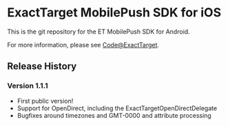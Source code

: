 # ExactTarget MobilePush SDK for iOS

This is the git repository for the ET MobilePush SDK for Android. 

For more information, please see [Code@ExactTarget](http://code.exacttarget.com).

## Release History

### Version 1.1.1

* First public version!
* Support for OpenDirect, including the ExactTargetOpenDirectDelegate
* Bugfixes around timezones and GMT-0000 and attribute processing